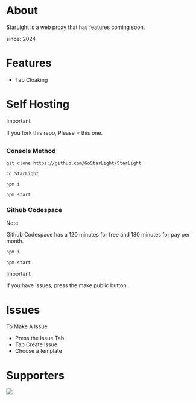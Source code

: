 

# About
StarLight is a web proxy that has features coming soon.


since: 2024
# Features

- Tab Cloaking

# Self Hosting
> [!IMPORTANT]  
> If you fork this repo, Please ⭐️ this one.

### Console Method

``` 
git clone https://github.com/GoStarLight/StarLight
```

``` 
cd StarLight
```

```
npm i
```

```
npm start
```

### Github Codespace
> [!NOTE]  
>  Github Codespace has a 120 minutes for free and 180 minutes for pay per month.

```
npm i
```

```
npm start
```
> [!IMPORTANT]  
> If you have issues, press the make public button.


# Issues
To Make A Issue

- Press the Issue Tab 
- Tap Create Issue
- Choose a template

# Supporters
<a href="https://github.com/GoStarLight/StarLight/graphs/contributors">
  <img src="https://contrib.rocks/image?repo=GoStarLight/StarLight" />
</a>